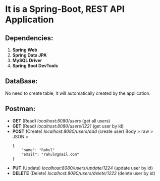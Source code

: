 # It is a Spring-Boot, REST API Application
## Dependencies:
1. **Spring Web**
2. **Spring Data JPA**
3. **MySQL Driver**
4. **Spring Boot DevTools**

## DataBase:
No need to create table, It will automatically created by the application.

## Postman:
- **GET** (Read) *localhost:8080/users* (get all users)
- **GET** (Read) *localhost:8080/users/1221* (get user by id)
- **POST** (Create) *localhost:8080/users/add* (create user)
    Body > raw > JSON >
    ```
    {
        "name": "Rahul"
        "email": "rahul@gmail.com"
    }
    ```
- **PUT** (Update) *localhost:8080/users/update/1224* (update user by id)
- **DELETE** (Delete) *localhost:8080/users/delete/1222* (delete user by id)
